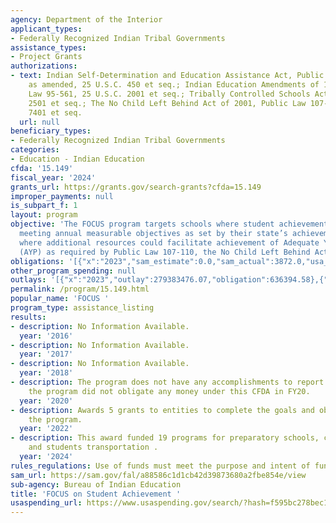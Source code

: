 ```yaml
---
agency: Department of the Interior
applicant_types:
- Federally Recognized Indian Tribal Governments
assistance_types:
- Project Grants
authorizations:
- text: Indian Self-Determination and Education Assistance Act, Public Law 93-638,
    as amended, 25 U.S.C. 450 et seq.; Indian Education Amendments of 1978, Public
    Law 95-561, 25 U.S.C. 2001 et seq.; Tribally Controlled Schools Act, 25 U.S.C.
    2501 et seq.; The No Child Left Behind Act of 2001, Public Law 107-110, 20 U.S.C.
    7401 et seq.
  url: null
beneficiary_types:
- Federally Recognized Indian Tribal Governments
categories:
- Education - Indian Education
cfda: '15.149'
fiscal_year: '2024'
grants_url: https://grants.gov/search-grants?cfda=15.149
improper_payments: null
is_subpart_f: 1
layout: program
objective: 'The FOCUS program targets schools where student achievement is close to
  meeting annual measurable objectives as set by their state’s achievement test and
  where additional resources could facilitate achievement of Adequate Yearly Progress
  (AYP) as required by Public Law 107-110, the No Child Left Behind Act of 2001.  '
obligations: '[{"x":"2023","sam_estimate":0.0,"sam_actual":3872.0,"usa_spending_actual":339031.58},{"x":"2024","sam_estimate":0.0,"sam_actual":12149068.0,"usa_spending_actual":12796369.37},{"x":"2025","sam_estimate":0.0,"sam_actual":7450000.0,"usa_spending_actual":652100.0}]'
other_program_spending: null
outlays: '[{"x":"2023","outlay":279383476.07,"obligation":636394.58},{"x":"2024","outlay":242387215.12,"obligation":13006106.37},{"x":"2025","outlay":4794193.26,"obligation":145000.0}]'
permalink: /program/15.149.html
popular_name: 'FOCUS '
program_type: assistance_listing
results:
- description: No Information Available.
  year: '2016'
- description: No Information Available.
  year: '2017'
- description: No Information Available.
  year: '2018'
- description: The program does not have any accomplishments to report for FY20 because
    the program did not obligate any money under this CFDA in FY20.
  year: '2020'
- description: Awards 5 grants to entities to complete the goals and objectives of
    the program.
  year: '2022'
- description: This award funded 19 programs for preparatory schools, community schools,
    and students transportation .
  year: '2024'
rules_regulations: Use of funds must meet the purpose and intent of funding.
sam_url: https://sam.gov/fal/a88586c1d1cb42d39873680a2fbe854e/view
sub-agency: Bureau of Indian Education
title: 'FOCUS on Student Achievement '
usaspending_url: https://www.usaspending.gov/search/?hash=f595bc278bec1bc2f2c6d78a237b5a7c
---
```

